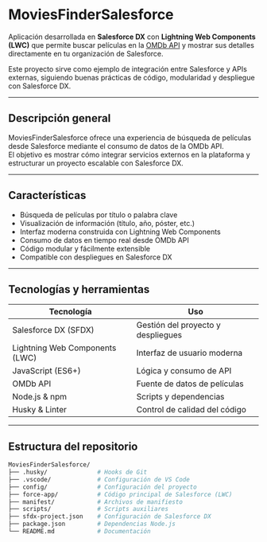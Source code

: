 # MoviesFinderSalesforce

Aplicación desarrollada en **Salesforce DX** con **Lightning Web Components (LWC)** que permite buscar películas en la [OMDb API](https://www.omdbapi.com/) y mostrar sus detalles directamente en tu organización de Salesforce.

Este proyecto sirve como ejemplo de integración entre Salesforce y APIs externas, siguiendo buenas prácticas de código, modularidad y despliegue con Salesforce DX.

---

## Descripción general

MoviesFinderSalesforce ofrece una experiencia de búsqueda de películas desde Salesforce mediante el consumo de datos de la OMDb API.  
El objetivo es mostrar cómo integrar servicios externos en la plataforma y estructurar un proyecto escalable con Salesforce DX.

---

## Características

- Búsqueda de películas por título o palabra clave  
- Visualización de información (título, año, póster, etc.)  
- Interfaz moderna construida con Lightning Web Components  
- Consumo de datos en tiempo real desde OMDb API  
- Código modular y fácilmente extensible  
- Compatible con despliegues en Salesforce DX  

---

## Tecnologías y herramientas

| Tecnología | Uso |
|------------|-----|
| Salesforce DX (SFDX) | Gestión del proyecto y despliegues |
| Lightning Web Components (LWC) | Interfaz de usuario moderna |
| JavaScript (ES6+) | Lógica y consumo de API |
| OMDb API | Fuente de datos de películas |
| Node.js & npm | Scripts y dependencias |
| Husky & Linter | Control de calidad del código |

---

## Estructura del repositorio

```bash
MoviesFinderSalesforce/
├── .husky/              # Hooks de Git
├── .vscode/             # Configuración de VS Code
├── config/              # Configuración del proyecto
├── force-app/           # Código principal de Salesforce (LWC)
├── manifest/            # Archivos de manifiesto
├── scripts/             # Scripts auxiliares
├── sfdx-project.json    # Configuración de Salesforce DX
├── package.json         # Dependencias Node.js
└── README.md            # Documentación
